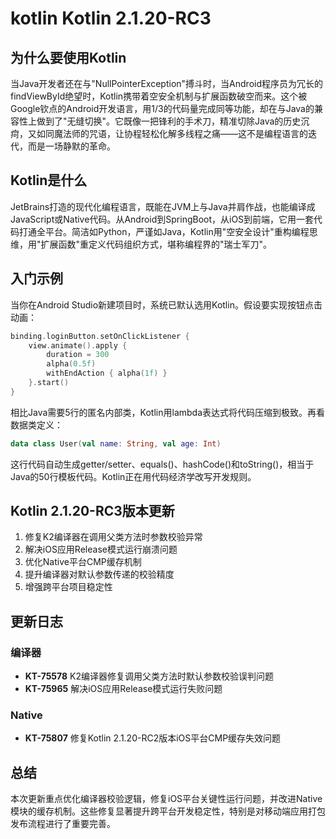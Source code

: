 # kotlin Kotlin 2.1.20-RC3
## 为什么要使用Kotlin  
当Java开发者还在与"NullPointerException"搏斗时，当Android程序员为冗长的findViewById绝望时，Kotlin携带着空安全机制与扩展函数破空而来。这个被Google钦点的Android开发语言，用1/3的代码量完成同等功能，却在与Java的兼容性上做到了"无缝切换"。它既像一把锋利的手术刀，精准切除Java的历史沉疴，又如同魔法师的咒语，让协程轻松化解多线程之痛——这不是编程语言的迭代，而是一场静默的革命。

## Kotlin是什么  
JetBrains打造的现代化编程语言，既能在JVM上与Java并肩作战，也能编译成JavaScript或Native代码。从Android到SpringBoot，从iOS到前端，它用一套代码打通全平台。简洁如Python，严谨如Java，Kotlin用"空安全设计"重构编程思维，用"扩展函数"重定义代码组织方式，堪称编程界的"瑞士军刀"。

## 入门示例  
当你在Android Studio新建项目时，系统已默认选用Kotlin。假设要实现按钮点击动画：
```kotlin
binding.loginButton.setOnClickListener {
    view.animate().apply {
        duration = 300
        alpha(0.5f)
        withEndAction { alpha(1f) }
    }.start()
}
```
相比Java需要5行的匿名内部类，Kotlin用lambda表达式将代码压缩到极致。再看数据类定义：
```kotlin
data class User(val name: String, val age: Int)
```
这行代码自动生成getter/setter、equals()、hashCode()和toString()，相当于Java的50行模板代码。Kotlin正在用代码经济学改写开发规则。

## Kotlin 2.1.20-RC3版本更新  
1. 修复K2编译器在调用父类方法时参数校验异常  
2. 解决iOS应用Release模式运行崩溃问题  
3. 优化Native平台CMP缓存机制  
4. 提升编译器对默认参数传递的校验精度  
5. 增强跨平台项目稳定性

## 更新日志
### 编译器
- **KT-75578** K2编译器修复调用父类方法时默认参数校验误判问题
- **KT-75965** 解决iOS应用Release模式运行失败问题

### Native
- **KT-75807** 修复Kotlin 2.1.20-RC2版本iOS平台CMP缓存失效问题

## 总结  
本次更新重点优化编译器校验逻辑，修复iOS平台关键性运行问题，并改进Native模块的缓存机制。这些修复显著提升跨平台开发稳定性，特别是对移动端应用打包发布流程进行了重要完善。